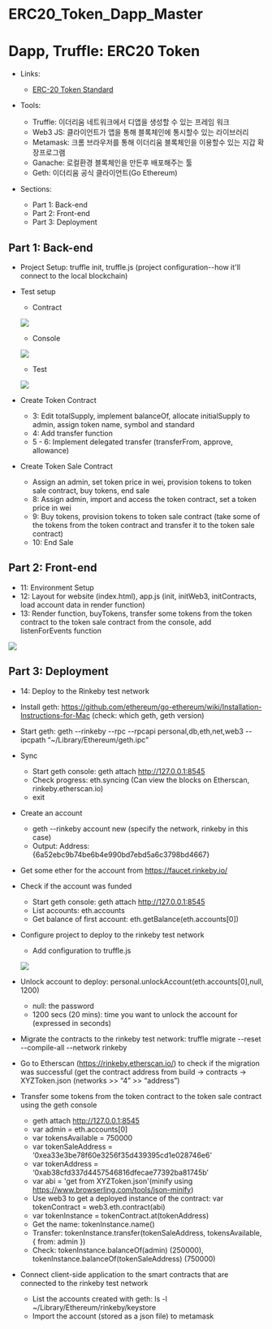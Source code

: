 # ERC20_Token_Dapp_Master
# Dapp, Truffle: ERC20 Token

- Links:
	- [ERC-20 Token Standard](https://github.com/ethereum/EIPs/blob/master/EIPS/eip-20.md)

- Tools:
	- Truffle: 이더리움 네트워크에서 디앱을 생성할 수 있는 프레임 워크
	- Web3 JS: 클라이언트가 앱을 통해 블록체인에 통시할수 있는 라이브러리  
	- Metamask: 크롬 브라우저를 통해 이더리움 블록체인을 이용할수 있는 지갑 확장프로그램
	- Ganache: 로컬환경 블록체인을 만든후 배포해주는 툴
	- Geth: 이더리움 공식 클라이언트(Go Ethereum)

- Sections:
	- Part 1: Back-end
	- Part 2: Front-end
	- Part 3: Deployment 

## Part 1: Back-end
- Project Setup: truffle init, truffle.js (project configuration--how it'll connect to the local blockchain)
- Test setup
	- Contract

	![](images/1-bkend/tokencontract-test.png)
	- Console

	![](images/1-bkend/truffleconsole-test.png)
	- Test
	
	![](images/1-bkend/test-test.png)
- Create Token Contract
	- 3: Edit totalSupply, implement balanceOf, allocate initialSupply to admin, assign token name, symbol and standard
	- 4: Add transfer function
	- 5 - 6: Implement delegated transfer (transferFrom, approve, allowance)
- Create Token Sale Contract
	- Assign an admin, set token price in wei, provision tokens to token sale contract, buy tokens, end sale
	- 8: Assign admin, import and access the token contract, set a token price in wei
	- 9: Buy tokens, provision tokens to token sale contract (take some of the tokens from the token contract and transfer it to the token sale contract) 
	- 10: End Sale

## Part 2: Front-end
- 11: Environment Setup
- 12: Layout for website (index.html), app.js (init, initWeb3, initContracts, load account data in render function)
- 13: Render function, buyTokens, transfer some tokens from the token contract to the token sale contract from the console, add listenForEvents function

![](images/2-frontend/layout.png)

## Part 3: Deployment
- 14: Deploy to the Rinkeby test network
- Install geth: https://github.com/ethereum/go-ethereum/wiki/Installation-Instructions-for-Mac (check: which geth, geth version)
- Start geth:  geth --rinkeby --rpc --rpcapi personal,db,eth,net,web3 --ipcpath “~/Library/Ethereum/geth.ipc”
- Sync
	- Start geth console: geth attach http://127.0.0.1:8545
	- Check progress: eth.syncing (Can view the blocks on Etherscan, rinkeby.etherscan.io)
	- exit 
- Create an account 
	- geth --rinkeby account new (specify the network, rinkeby in this case)
	- Output: Address: {6a52ebc9b74be6b4e990bd7ebd5a6c3798bd4667}
- Get some ether for the account from https://faucet.rinkeby.io/
- Check if the account was funded
	- Start geth console: geth attach http://127.0.0.1:8545
	- List accounts: eth.accounts 
	- Get balance of first account: eth.getBalance(eth.accounts[0])
- Configure project to deploy to the rinkeby test network 
	- Add configuration to truffle.js 

	![](images/3-deployment/trufflejs.png)
- Unlock account to deploy: personal.unlockAccount(eth.accounts[0],null, 1200)
	- null: the password
	- 1200 secs (20 mins): time you want to unlock the account for (expressed in seconds) 
- Migrate the contracts to the rinkeby test network: truffle migrate --reset --compile-all --network rinkeby
- Go to Etherscan (https://rinkeby.etherscan.io/) to check if the migration was successful (get the contract address from build -> contracts -> XYZToken.json (networks >> “4” >> “address”)
- Transfer some tokens from the token contract to the token sale contract using the geth console 
	- geth attach http://127.0.0.1:8545
	- var admin = eth.accounts[0]
	- var tokensAvailable = 750000
	- var tokenSaleAddress = ‘0xea33e3be78f60e3256f35d439395cd1e028746e6'
	- var tokenAddress = ‘0xab38cfd337d4457546816dfecae77392ba81745b’
	- var abi = 'get from XYZToken.json'(minify using https://www.browserling.com/tools/json-minify)
	- Use web3 to get a deployed instance of the contract: var tokenContract = web3.eth.contract(abi)
	- var tokenInstance = tokenContract.at(tokenAddress)
	- Get the name: tokenInstance.name()
	- Transfer: tokenInstance.transfer(tokenSaleAddress, tokensAvailable, { from: admin })
	- Check: tokenInstance.balanceOf(admin) (250000), tokenInstance.balanceOf(tokenSaleAddress) (750000)
- Connect client-side application to the smart contracts that are connected to the rinkeby test network 
	- List the accounts created with geth: ls -l ~/Library/Ethereum/rinkeby/keystore
	- Import the account (stored as a json file) to metamask
